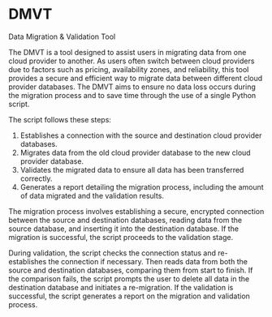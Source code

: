 # DMVT
Data Migration &amp; Validation Tool


The DMVT is a tool designed to assist users in migrating data from one cloud provider to
another. As users often switch between cloud providers due to factors such as pricing, availability
zones, and reliability, this tool provides a secure and efficient way to migrate data between
different cloud provider databases. The DMVT aims to ensure no data loss occurs during the
migration process and to save time through the use of a single Python script.

The script follows these steps:
1. Establishes a connection with the source and destination cloud provider databases.
2. Migrates data from the old cloud provider database to the new cloud provider database.
3. Validates the migrated data to ensure all data has been transferred correctly.
4. Generates a report detailing the migration process, including the amount of data migrated
and the validation results.

The migration process involves establishing a secure, encrypted connection between the source
and destination databases, reading data from the source database, and inserting it into the
destination database. If the migration is successful, the script proceeds to the validation stage.

During validation, the script checks the connection status and re-establishes the connection if
necessary. Then reads data from both the source and destination databases, comparing them from
start to finish. If the comparison fails, the script prompts the user to delete all data in the
destination database and initiates a re-migration. If the validation is successful, the script
generates a report on the migration and validation process.
